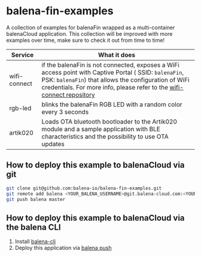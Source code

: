 # balena-fin-examples
A collection of examples for balenaFin wrapped as a multi-container balenaCloud application. This collection will be improved with more examples over time, make sure to check it out from time to time!

Service | What it does
------------ | ------------
wifi-connect | if the balenaFin is not connected, exposes a WiFi access point with Captive Portal ( SSID: `balenaFin`, PSK: `balenaFin`) that allows the configuration of WiFi credentials. For more info, please refer to the [wifi-connect repository](https://github.com/balena-io/wifi-connect)
rgb-led | blinks the balenaFin RGB LED with a random color every 3 seconds
artik020 | Loads OTA bluetooth bootloader to the Artik020 module and a sample application with BLE characteristics and the possibility to use OTA updates

## How to deploy this example to balenaCloud via git

```bash
git clone git@github.com:balena-io/balena-fin-examples.git
git remote add balena <YOUR_BALENA_USERNAME>@git.balena-cloud.com:<YOUR_BALENA_USERNAME>/<YOUR_BALENA_APP_NAME>.git
git push balena master
```
## How to deploy this example to balenaCloud via the balena CLI

1. Install [balena-cli](https://github.com/balena-io/balena-cli#standalone-install)
2. Deploy this application via [balena push](https://github.com/balena-io/balena-cli/blob/master/doc/cli.markdown#push-applicationordevice)
